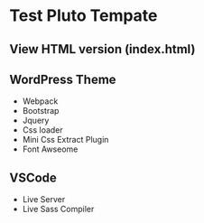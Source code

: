 # Test Pluto Tempate

## View HTML version (index.html) 

## WordPress Theme
- Webpack
- Bootstrap
- Jquery
- Css loader
- Mini Css Extract Plugin
- Font Awseome

## VSCode
- Live Server
- Live Sass Compiler